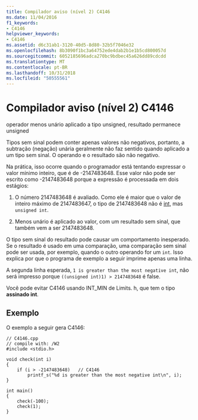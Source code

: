 ```yaml
---
title: Compilador aviso (nível 2) C4146
ms.date: 11/04/2016
f1_keywords:
- C4146
helpviewer_keywords:
- C4146
ms.assetid: d6c31ab1-3120-40d5-8d80-32b5f7046e32
ms.openlocfilehash: 8b3090f1bc3a64752ede4dab2b1e1b5cd800057d
ms.sourcegitcommit: 6052185696adca270bc9bdbec45a626dd89cdcdd
ms.translationtype: MT
ms.contentlocale: pt-BR
ms.lasthandoff: 10/31/2018
ms.locfileid: "50555561"
---
```

# <a name="compiler-warning-level-2-c4146"></a>Compilador aviso (nível 2) C4146

operador menos unário aplicado a tipo unsigned, resultado permanece unsigned

Tipos sem sinal podem conter apenas valores não negativos, portanto, a subtração (negação) unária geralmente não faz sentido quando aplicado a um tipo sem sinal. O operando e o resultado são não negativo.

Na prática, isso ocorre quando o programador está tentando expressar o valor mínimo inteiro, que é de -2147483648. Esse valor não pode ser escrito como -2147483648 porque a expressão é processada em dois estágios:

1. O número 2147483648 é avaliado. Como ele é maior que o valor de inteiro máximo de 2147483647, o tipo de 2147483648 não é [int](../../c-language/integer-types.md), mas `unsigned int`.

1. Menos unário é aplicado ao valor, com um resultado sem sinal, que também vem a ser 2147483648.

O tipo sem sinal do resultado pode causar um comportamento inesperado. Se o resultado é usado em uma comparação, uma comparação sem sinal pode ser usada, por exemplo, quando o outro operando for um `int`. Isso explica por que o programa de exemplo a seguir imprime apenas uma linha.

A segunda linha esperada, `1 is greater than the most negative int`, não será impresso porque `((unsigned int)1) > 2147483648` é false.

Você pode evitar C4146 usando INT_MIN de Limits. h, que tem o tipo **assinado int**.

## <a name="example"></a>Exemplo

O exemplo a seguir gera C4146:

```
// C4146.cpp
// compile with: /W2
#include <stdio.h>

void check(int i)
{
    if (i > -2147483648)   // C4146
        printf_s("%d is greater than the most negative int\n", i);
}

int main()
{
    check(-100);
    check(1);
}
```